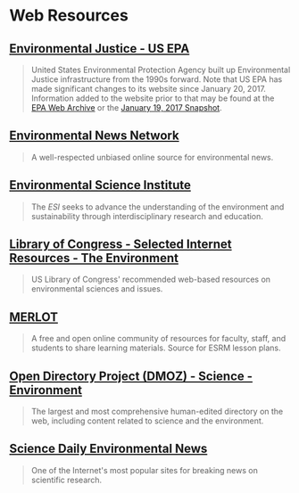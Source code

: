 # Web Resources

## [Environmental Justice - US EPA](https://www.epa.gov/environmentaljustice)

> United States Environmental Protection Agency built up Environmental Justice infrastructure from the 1990s forward.  Note that US EPA has made significant changes to its website since January 20, 2017.  Information added to the website prior to that may be found at the [EPA Web Archive](https://archive.epa.gov/) or the [January 19, 2017 Snapshot](https://19january2017snapshot.epa.gov/).

## [Environmental News Network](http://www.enn.com/)

> A well-respected unbiased online source for environmental news.

## [Environmental Science Institute](http://www.esi.utexas.edu/index.php)

> The _ESI_ seeks to advance the understanding of the environment and sustainability through interdisciplinary research and education.

## [Library of Congress - Selected Internet Resources - The Environment](https://www.loc.gov/rr/scitech/selected-internet/environment.html)

> US Library of Congress' recommended web-based resources on environmental sciences and issues.

## [MERLOT](http://www.merlot.org/merlot/materials.htm?category=2825&&sort.property=overallRating)

> A free and open online community of resources for faculty, staff, and students to share learning materials. Source for ESRM lesson plans.

## [Open Directory Project \(DMOZ\) - Science - Environment](http://dmoz-odp.org/Science/Environment/)

> The largest and most comprehensive human-edited directory on the web, including content related to science and the environment.

## [Science Daily Environmental News](https://www.sciencedaily.com/news/earth_climate/environmental_science/)

> One of the Internet's most popular sites for breaking news on scientific research.





